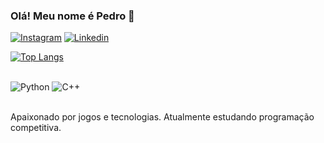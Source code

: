 ### Olá! Meu nome é Pedro 🤙

[![Instagram](https://img.shields.io/badge/Instagram-E4405F?style=for-the-badge&logo=instagram&logoColor=white)](https://www.instagram.com/pfreifra/)
[![Linkedin](https://img.shields.io/badge/LinkedIn-0077B5?style=for-the-badge&logo=linkedin&logoColor=white)](https://www.linkedin.com/in/pedro-franca-428b3b28b/)

[![Top Langs](https://github-readme-stats.vercel.app/api/top-langs/?username=PedroFFranca)](https://github.com/PedroFFranca/github-readme-stats)

<div style="display: inline_block"><br/>
    <img aling="Center" alt ="Python" src="https://img.shields.io/badge/Python-14354C?style=for-the-badge&logo=python&logoColor=white"/>
    <img aling="Center" alt ="C++" src="https://img.shields.io/badge/C%2B%2B-00599C?style=for-the-badge&logo=c%2B%2B&logoColor=white"/>

</div><br/>

Apaixonado por jogos e tecnologias. Atualmente estudando programação competitiva.
